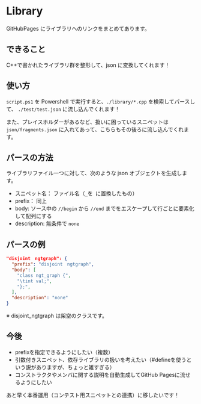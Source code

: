 # Library
GitHubPages にライブラリへのリンクをまとめてあります。

## できること
C++で書かれたライブラリ群を整形して、json に変換してくれます！

## 使い方
`script.ps1` を Powershell で実行すると、`./library/*.cpp` を検索してパースして、 `./test/test.json` に流し込んでくれます！

また、プレイスホルダーがあるなど、扱いに困っているスニペットは `json/fragments.json` に入れてあって、こちらもその後ろに流し込んでくれます。

## パースの方法

ライブラリファイル一つに対して、次のような json オブジェクトを生成します。
- スニペット名： ファイル名（`_`を` `に置換したもの）
- prefix： 同上
- body: ソース中の `//begin` から `//end` までをエスケープして行ごとに要素化して配列にする
- description: 無条件で `none`

## パースの例

```json
"disjoint　ngtgraph": {
  "prefix": "disjoint　ngtgraph",
  "body": [
    "class ngt_graph {",
    "\tint val;",
    "};",
  ],
  "description": "none"
}
```

※ disjoint_ngtgraph は架空のクラスです。

## 今後
- prefixを指定できるようにしたい（複数）
- 引数付きスニペット、依存ライブラリの扱いを考えたい（#defineを使うという説がありますが、ちょっと雑すぎる）
- コンストラクタやメンバに関する説明を自動生成してGitHub Pagesに流せるようにしたい

あと早く本番運用（コンテスト用スニペットとの連携）に移したいです！
